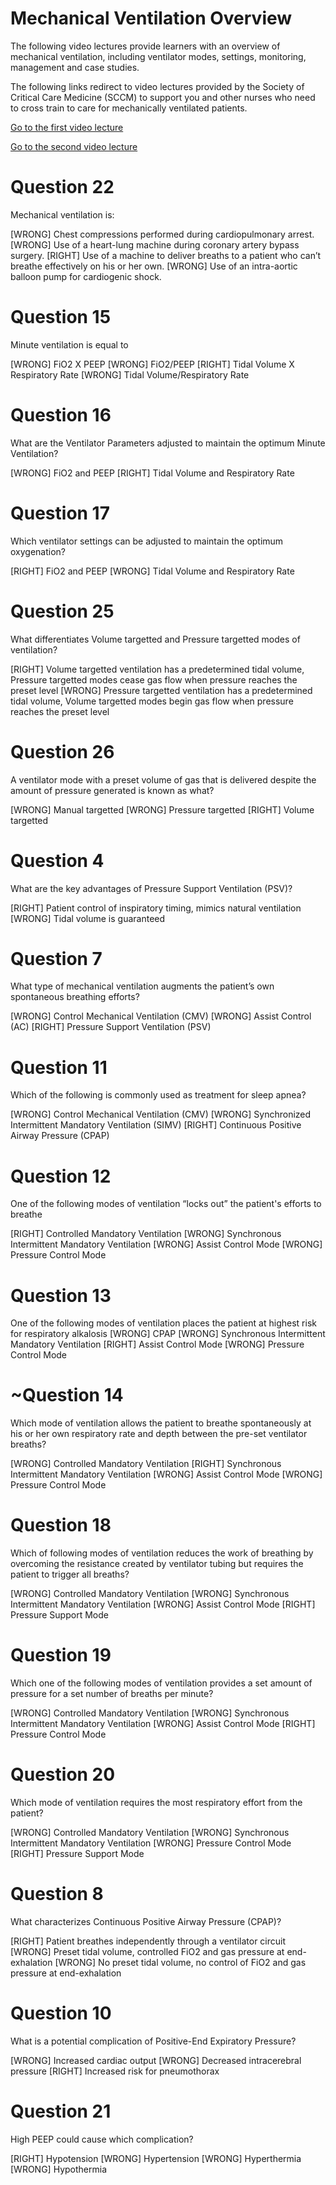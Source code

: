 # Mechanical Ventilation Overview
<!---7c23e9e1-9746-40d1-a884-6e60812935e7-->

The following video lectures provide learners with an overview of mechanical ventilation, including ventilator modes, settings, monitoring, management and case studies.

The following links redirect to video lectures provided by the Society of Critical Care Medicine (SCCM) to support you and other nurses who need to cross train to care for mechanically ventilated patients.

[Go to the first video lecture](https://covid19.sccm.org/Presentations/Mechanical-Ventilation1/story_html5.html?lms=1)

[Go to the second video lecture](https://covid19.sccm.org/Presentations/Mechanical-Ventilation2/story_html5.html?lms=1)

# Question 22
<!---078184ef-6f88-40e3-af2d-071ff7f9a3e3-->
Mechanical ventilation is:

[WRONG] Chest compressions performed during cardiopulmonary arrest.
[WRONG] Use of a heart-lung machine during coronary artery bypass surgery.
[RIGHT] Use of a machine to deliver breaths to a patient who can’t breathe effectively on his or her own.
[WRONG] Use of an intra-aortic balloon pump for cardiogenic shock.

# Question 15
<!---a588b3ec-e366-483f-80bb-910f33632114-->
Minute ventilation is equal to

[WRONG] FiO2 X PEEP
[WRONG] FiO2/PEEP
[RIGHT] Tidal Volume X Respiratory Rate
[WRONG] Tidal Volume/Respiratory Rate

# Question 16
<!---9f1125eb-c909-454b-98b1-430654f65bc8-->
What are the Ventilator Parameters adjusted to maintain the optimum Minute Ventilation?

[WRONG] FiO2 and PEEP
[RIGHT] Tidal Volume and Respiratory Rate

# Question 17
<!---5ce23f09-0985-4770-9553-e9737a88d1dc-->
Which ventilator settings can be adjusted to maintain the optimum oxygenation?

[RIGHT] FiO2 and PEEP
[WRONG] Tidal Volume and Respiratory Rate

# Question 25
<!---1dd57c95-07c3-4a28-bbe2-502510b94699-->
What differentiates Volume targetted and Pressure targetted modes of ventilation?

[RIGHT] Volume targetted ventilation has a predetermined tidal volume, Pressure targetted modes cease gas flow when pressure reaches the preset level
[WRONG] Pressure targetted ventilation has a predetermined tidal volume, Volume targetted modes begin gas flow when pressure reaches the preset level

# Question 26
<!---4b6a7aed-28d3-4f5a-9576-512816a45911-->
A ventilator mode with a preset volume of gas that is delivered despite the amount of pressure generated is known as what?

[WRONG] Manual targetted
[WRONG] Pressure targetted
[RIGHT] Volume targetted

# Question 4
<!---ce23f4a2-3eb2-42c4-884b-e45a415d762b-->
What are the key advantages of Pressure Support Ventilation (PSV)?

[RIGHT] Patient control of inspiratory timing, mimics natural ventilation
[WRONG] Tidal volume is guaranteed

# Question 7
<!---cd08430a-d757-4740-a06f-1153e30c04a6-->
What type of mechanical ventilation augments the patient’s own spontaneous breathing efforts?

[WRONG] Control Mechanical Ventilation (CMV)
[WRONG] Assist Control (AC)
[RIGHT] Pressure Support Ventilation (PSV)

# Question 11
<!---e6cac407-7a8d-476f-8b58-5d3043ab48ca-->
Which of the following is commonly used as treatment for sleep apnea?

[WRONG] Control Mechanical Ventilation (CMV)
[WRONG] Synchronized Intermittent Mandatory Ventilation (SIMV)
[RIGHT] Continuous Positive Airway Pressure (CPAP)

# Question 12
<!---a1b80f0c-c944-4e8e-bb43-ef10cdfc1046-->
One of the following modes of ventilation “locks out” the patient's efforts to breathe

[RIGHT] Controlled Mandatory Ventilation
[WRONG] Synchronous Intermittent Mandatory Ventilation
[WRONG] Assist Control Mode
[WRONG] Pressure Control Mode

# Question 13
<!---6cf96b3c-920c-4b1d-926b-a60cb7376c84-->
One of the following modes of ventilation places the patient at highest risk for respiratory alkalosis
[WRONG] CPAP
[WRONG] Synchronous Intermittent Mandatory Ventilation
[RIGHT] Assist Control Mode
[WRONG] Pressure Control Mode

# ~Question 14
<!---671c3b55-7c33-494e-bed0-75887e387cd5-->
Which mode of ventilation allows the patient to breathe spontaneously at his or her own respiratory rate and depth between the pre-set ventilator breaths?

[WRONG] Controlled Mandatory Ventilation
[RIGHT] Synchronous Intermittent Mandatory Ventilation
[WRONG] Assist Control Mode
[WRONG] Pressure Control Mode

# Question 18
<!---e853e37f-863d-4b3f-9225-d366fa827c5f-->
Which of following modes of ventilation reduces the work of breathing by overcoming the resistance created by ventilator tubing but requires the patient to trigger all breaths?

[WRONG] Controlled Mandatory Ventilation
[WRONG] Synchronous Intermittent Mandatory Ventilation
[WRONG] Assist Control Mode
[RIGHT] Pressure Support Mode

# Question 19
<!---3d2a0e7c-260d-4aa0-a512-1d69136ae5a1-->
Which one of the following modes of ventilation provides a set amount of pressure for a set number of breaths per minute?

[WRONG] Controlled Mandatory Ventilation
[WRONG] Synchronous Intermittent Mandatory Ventilation
[WRONG] Assist Control Mode
[RIGHT] Pressure Control Mode

# Question 20
<!---180d7802-add9-47d6-b57b-3d8babc2c4aa-->
Which mode of ventilation requires the most respiratory effort from the patient?

[WRONG] Controlled Mandatory Ventilation
[WRONG] Synchronous Intermittent Mandatory Ventilation
[WRONG] Pressure Control Mode
[RIGHT] Pressure Support Mode

# Question 8
<!---35de305c-f642-4d78-8ee5-96d7f078ff24-->
What characterizes Continuous Positive Airway Pressure (CPAP)?

[RIGHT] Patient breathes independently through a ventilator circuit
[WRONG] Preset tidal volume, controlled FiO2 and gas pressure at end-exhalation
[WRONG] No preset tidal volume, no control of FiO2 and gas pressure at end-exhalation

# Question 10
<!---458e0383-4e8f-4254-ab5f-5d78406e1d3a-->
What is a potential complication of Positive-End Expiratory Pressure?

[WRONG] Increased cardiac output
[WRONG] Decreased intracerebral pressure
[RIGHT] Increased risk for pneumothorax

# Question 21
<!---bbca91f9-677d-4040-9379-cfdecf51436e-->
High PEEP could cause which complication?

[RIGHT] Hypotension
[WRONG] Hypertension
[WRONG] Hyperthermia
[WRONG] Hypothermia
